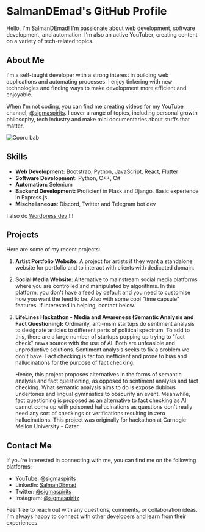 # SalmanDEmad's GitHub Profile

Hello, I'm SalmanDEmad! I'm passionate about web development, software development, and automation. I'm also an active YouTuber, creating content on a variety of tech-related topics.

## About Me
I'm a self-taught developer with a strong interest in building web applications and automating processes. I enjoy tinkering with new technologies and finding ways to make development more efficient and enjoyable.

When I'm not coding, you can find me creating videos for my YouTube channel, [@sigmaspirits](https://www.youtube.com/sigmaspirits). I cover a range of topics, including personal growth philosophy, tech industry and make mini documentaries about stuffs that matter.

![Cooru bab](https://camo.githubusercontent.com/d2ff3eb4e300b4366924419b7894d9fc33842e563f08c74f24eae4b193a4f07e/68747470733a2f2f6d656469612e67697068792e636f6d2f6d656469612f54456e586b637348725034596564436868412f67697068792e676966)

## Skills
- **Web Development:** Bootstrap, Python, JavaScript, React, Flutter
- **Software Development:** Python, C++, C#
- **Automation:** Selenium
- **Backend Development:** Proficient in Flask and Django. Basic experience in Express.js.
- **Mischellaneous**: Discord, Twitter and Telegram bot dev

I also do [Wordpress dev](https://onzur.net) !!!

## Projects
Here are some of my recent projects:

1. **Artist Portfolio Website:**
   A project for artists if they want a standalone website for portfolio and to interact with clients with dedicated domain. 

2. **Social Media Website:**
   Alternative to mainstream social media platforms where you are controlled and manipulated by algorithms. In this platform, you don't have a feed by default and you need to customise how you want the feed to be. Also with some cool "time capsule" features. If interested in helping, contact below.

3. **LifeLines Hackathon - Media and Awareness (Semantic Analysis and Fact Questioning):**
   Ordinarily, anti-msm startups do sentiment analysis to designate articles to different parts of political spectrum. To add to this, there are a large number of startups popping up trying to "fact check" news source with the use of AI. Both are unfeasible and unproductive solutions. Sentiment analysis seeks to fix a problem we don't have. Fact checking is far too inefficient and prone to bias and hallucinations for the purpose of fact checking.

   Hence, this project proposes alternatives in the forms of semantic analysis and fact questioning, as opposed to sentiment analysis and fact checking. What semantic analysis aims to do is expose dubious undertones and lingual gymnastics to obscurify an event. Meanwhile, fact questioning is proposed as an alternative to fact checking as AI cannot come up with poisoned hallucinations as questions don't really need any sort of checkings or verifications resulting in zero hallucinations. This project was originally for hackathon at Carnegie Mellon University - Qatar.

## Contact Me
If you're interested in connecting with me, you can find me on the following platforms:

- YouTube: [@sigmaspirits](https://www.youtube.com/sigmaspirits)
- LinkedIn: [SalmanDEmad](https://www.linkedin.com/in/salman-emad-55a9a1261/)
- Twitter: [@sigmaspirits](https://twitter.com/sigmaspirits)
- Instagram: [@sigmaspiritz](https://instagram.com/sigmaspiritz)

Feel free to reach out with any questions, comments, or collaboration ideas. I'm always happy to connect with other developers and learn from their experiences.

